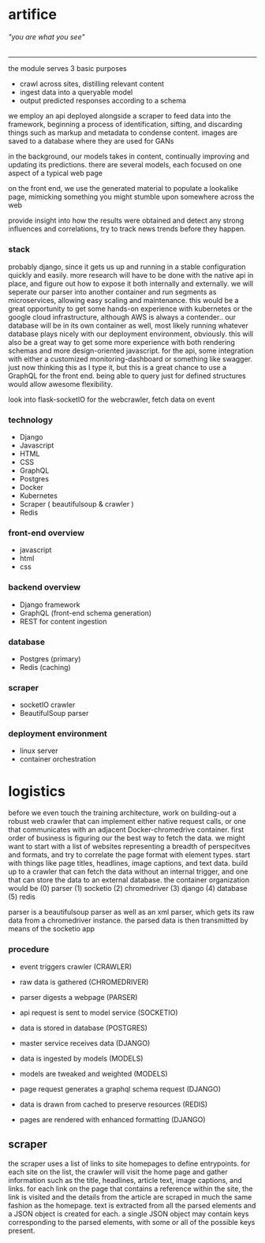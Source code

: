 # artifice
###### "you are what you see"
---
the module serves 3 basic purposes
- crawl across sites, distilling relevant content
- ingest data into a queryable model
- output predicted responses according to a schema

we employ an api deployed alongside a scraper to feed data into the framework, beginning a process of identification, sifting, and discarding things such as markup and metadata to condense content. images are saved to a database where they are used for GANs

in the background, our models takes in content, continually improving and updating its predictions. there are several models, each focused on one aspect of a typical web page

on the front end, we use the generated material to populate a lookalike page, mimicking something you might stumble upon somewhere across the web

provide insight into how the results were obtained and detect any strong influences and correlations, try to track news trends before they happen.

### stack
probably django, since it gets us up and running in a stable configuration quickly and easily. more research will have to be done with the native api in place, and figure out how to expose it both internally and externally. we will seperate our parser into another container and run segments as microservices, allowing easy scaling and maintenance. this would be a great opportunity to get some hands-on experience with kubernetes or the google cloud infrastructure, although AWS is always a contender.. our database will be in its own container as well, most likely running whatever database plays nicely with our deployment environment, obviously. this will also be a great way to get some more experience with both rendering schemas and more design-oriented javascript. for the api, some integration with either a customized monitoring-dashboard or something like swagger. just now thinking this as I type it, but this is a great chance to use a GraphQL for the front end. being able to query just for defined structures would allow awesome flexibility.


 look into flask-socketIO for the webcrawler, fetch data on event

### technology
- Django
- Javascript
- HTML
- CSS
- GraphQL
- Postgres
- Docker
- Kubernetes
- Scraper ( beautifulsoup & crawler )
- Redis

### front-end overview
- javascript
- html
- css

### backend overview
- Django framework
- GraphQL (front-end schema generation)
- REST for content ingestion

### database
- Postgres (primary)
- Redis (caching)

### scraper
- socketIO crawler
- BeautifulSoup parser

### deployment environment
- linux server
- container orchestration

# logistics
 before we even touch the training architecture, work on building-out a robust web crawler that can implement either native request calls, or one that communicates with an adjacent Docker-chromedrive container. first order of business is figuring our the best way to fetch the data. we might want to start with a list of websites representing a breadth of perspecitves and formats, and try to correlate the page format with element types. start with things like page titles, headlines, image captions, and text data. build up to a crawler that can fetch the data without an internal trigger, and one that can store the data to an external database. the container organization would be (0) parser (1) socketio (2) chromedriver (3) django (4) database (5) redis

parser is a beautifulsoup parser as well as an xml parser, which gets its raw data from a chromedriver instance. the parsed data is then transmitted by means of the socketio app

### procedure
- event triggers crawler (CRAWLER)

- raw data is gathered (CHROMEDRIVER)

- parser digests a webpage (PARSER)

- api request is sent to model service (SOCKETIO)

- data is stored in database (POSTGRES)

- master service receives data (DJANGO)

- data is ingested by models (MODELS)

- models are tweaked and weighted (MODELS)

- page request generates a graphql schema request (DJANGO)

- data is drawn from cached to preserve resources (REDIS)

- pages are rendered with enhanced formatting (DJANGO)

## scraper
the scraper uses a list of links to site homepages to define entrypoints. for each site on the list, the crawler will visit the home page and gather information such as the title, headlines, article text, image captions, and links. for each link on the page that contains a reference within the site, the link is visited and the details from the article are scraped in much the same fashion as the homepage. text is extracted from all the parsed elements and a JSON object is created for each. a single JSON object may contain keys corresponding to the parsed elements, with some or all of the possible keys present.
